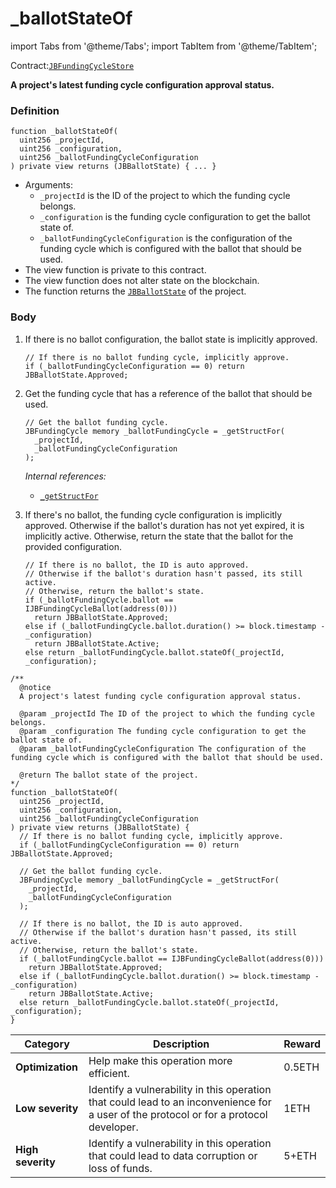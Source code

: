 # _ballotStateOf

import Tabs from '@theme/Tabs';
import TabItem from '@theme/TabItem';

Contract:[`JBFundingCycleStore`](/api/contracts/jbfundingcyclestore/README.md)​

<Tabs>
<TabItem value="Step by step" label="Step by step">

**A project's latest funding cycle configuration approval status.**

### Definition

```solidity
function _ballotStateOf(
  uint256 _projectId,
  uint256 _configuration,
  uint256 _ballotFundingCycleConfiguration
) private view returns (JBBallotState) { ... }
```

* Arguments:
  * `_projectId` is the ID of the project to which the funding cycle belongs.
  * `_configuration` is the funding cycle configuration to get the ballot state of.
  * `_ballotFundingCycleConfiguration` is the configuration of the funding cycle which is configured with the ballot that should be used.
* The view function is private to this contract.
* The view function does not alter state on the blockchain.
* The function returns the [`JBBallotState`](/api/enums/jbballotstate.md) of the project.

### Body

1.  If there is no ballot configuration, the ballot state is implicitly approved.

    ```solidity
    // If there is no ballot funding cycle, implicitly approve.
    if (_ballotFundingCycleConfiguration == 0) return JBBallotState.Approved;
    ```
2.  Get the funding cycle that has a reference of the ballot that should be used.

    ```solidity
    // Get the ballot funding cycle.
    JBFundingCycle memory _ballotFundingCycle = _getStructFor(
      _projectId,
      _ballotFundingCycleConfiguration
    );
    ```

    _Internal references:_

    * [`_getStructFor`](/api/contracts/jbfundingcyclestore/read/-_getstructfor.md)
3.  If there's no ballot, the funding cycle configuration is implicitly approved. Otherwise if the ballot's duration has not yet expired, it is implicitly active. Otherwise, return the state that the ballot for the provided configuration.

    ```solidity
    // If there is no ballot, the ID is auto approved.
    // Otherwise if the ballot's duration hasn't passed, its still active.
    // Otherwise, return the ballot's state.
    if (_ballotFundingCycle.ballot == IJBFundingCycleBallot(address(0)))
      return JBBallotState.Approved;
    else if (_ballotFundingCycle.ballot.duration() >= block.timestamp - _configuration)
      return JBBallotState.Active;
    else return _ballotFundingCycle.ballot.stateOf(_projectId, _configuration);
    ```

</TabItem>

<TabItem value="Code" label="Code">

```solidity
/**
  @notice 
  A project's latest funding cycle configuration approval status.

  @param _projectId The ID of the project to which the funding cycle belongs.
  @param _configuration The funding cycle configuration to get the ballot state of.
  @param _ballotFundingCycleConfiguration The configuration of the funding cycle which is configured with the ballot that should be used.

  @return The ballot state of the project.
*/
function _ballotStateOf(
  uint256 _projectId,
  uint256 _configuration,
  uint256 _ballotFundingCycleConfiguration
) private view returns (JBBallotState) {
  // If there is no ballot funding cycle, implicitly approve.
  if (_ballotFundingCycleConfiguration == 0) return JBBallotState.Approved;

  // Get the ballot funding cycle.
  JBFundingCycle memory _ballotFundingCycle = _getStructFor(
    _projectId,
    _ballotFundingCycleConfiguration
  );

  // If there is no ballot, the ID is auto approved.
  // Otherwise if the ballot's duration hasn't passed, its still active.
  // Otherwise, return the ballot's state.
  if (_ballotFundingCycle.ballot == IJBFundingCycleBallot(address(0)))
    return JBBallotState.Approved;
  else if (_ballotFundingCycle.ballot.duration() >= block.timestamp - _configuration)
    return JBBallotState.Active;
  else return _ballotFundingCycle.ballot.stateOf(_projectId, _configuration);
}
```

</TabItem>

<TabItem value="Bug bounty" label="Bug bounty">

| Category          | Description                                                                                                                            | Reward |
| ----------------- | -------------------------------------------------------------------------------------------------------------------------------------- | ------ |
| **Optimization**  | Help make this operation more efficient.                                                                                               | 0.5ETH |
| **Low severity**  | Identify a vulnerability in this operation that could lead to an inconvenience for a user of the protocol or for a protocol developer. | 1ETH   |
| **High severity** | Identify a vulnerability in this operation that could lead to data corruption or loss of funds.                                        | 5+ETH  |

</TabItem>
</Tabs>
